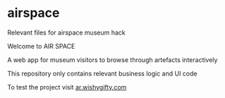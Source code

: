 # airspace
Relevant files for airspace museum hack

Welcome to AIR SPACE

A web app for museum visitors to browse through artefacts interactively

This repository only contains relevant business logic and UI code

To test the project visit <a href="ar.wishygifty.com" > ar.wishygifty.com</a>
